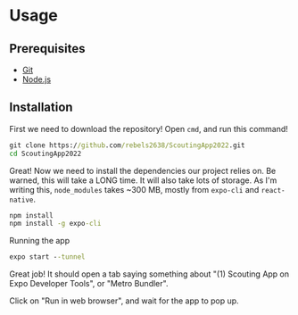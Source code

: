 # Usage

## Prerequisites
- [Git](https://git-scm.com/)
- [Node.js](https://nodejs.org/en/)

## Installation
First we need to download the repository! Open `cmd`, and run this command!

```cmd
git clone https://github.com/rebels2638/ScoutingApp2022.git
cd ScoutingApp2022
```

Great! Now we need to install the dependencies our project relies on. Be warned, this will take a LONG time. It will also take lots of storage. As I'm writing this, `node_modules` takes ~300 MB, mostly from `expo-cli` and `react-native`.

```cmd
npm install
npm install -g expo-cli
```

Running the app

```cmd
expo start --tunnel
```

Great job! It should open a tab saying something about "(1) Scouting App on Expo Developer Tools", or "Metro Bundler".

Click on "Run in web browser", and wait for the app to pop up.
